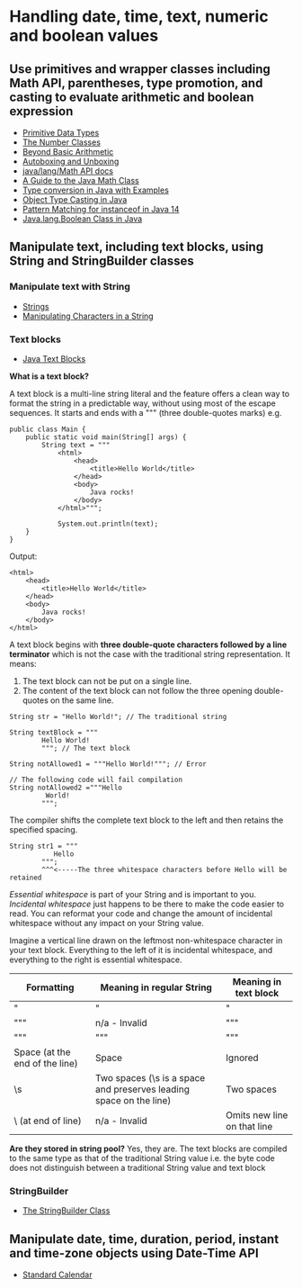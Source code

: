 # Handling date, time, text, numeric and boolean values

## Use primitives and wrapper classes including Math API, parentheses, type promotion, and casting to evaluate arithmetic and boolean expression

- [Primitive Data Types](https://docs.oracle.com/javase/tutorial/java/nutsandbolts/datatypes.html)
- [The Number Classes](https://docs.oracle.com/javase/tutorial/java/data/numberclasses.html)
- [Beyond Basic Arithmetic](https://docs.oracle.com/javase/tutorial/java/data/beyondmath.html) 
- [Autoboxing and Unboxing](https://docs.oracle.com/javase/tutorial/java/data/autoboxing.html)
- [java/lang/Math API docs](https://docs.oracle.com/en/java/javase/18/docs/api/java.base/java/lang/Math.html)
- [A Guide to the Java Math Class](https://www.baeldung.com/java-lang-math)
- [Type conversion in Java with Examples](https://www.geeksforgeeks.org/type-conversion-java-examples/)
- [Object Type Casting in Java](https://www.baeldung.com/java-type-casting)
- [Pattern Matching for instanceof in Java 14](https://www.baeldung.com/java-pattern-matching-instanceof)
- [Java.lang.Boolean Class in Java](https://www.geeksforgeeks.org/java-lang-boolean-class-java/)

## Manipulate text, including text blocks, using String and StringBuilder classes

### Manipulate text with String

- [Strings](https://docs.oracle.com/javase/tutorial/java/data/strings.html)
- [Manipulating Characters in a String](https://docs.oracle.com/javase/tutorial/java/data/manipstrings.html)

### Text blocks

- [Java Text Blocks](https://www.baeldung.com/java-text-blocks)

**What is a text block?**

A text block is a multi-line string literal and the feature offers a clean way to format the string in a predictable
way, without using most of the escape sequences. It starts and ends with a """ (three double-quotes marks) e.g.

```
public class Main {
    public static void main(String[] args) {
        String text = """
            <html>
                <head>
                    <title>Hello World</title>
                </head>
                <body>
                    Java rocks!
                </body>
            </html>""";
    
            System.out.println(text);
    }
}
```

Output:

```
<html>
    <head>
        <title>Hello World</title>
    </head>
    <body>
        Java rocks!
    </body>
</html>
```

A text block begins with **three double-quote characters followed by a line terminator** which is not the case with 
the traditional string representation. It means:

1. The text block can not be put on a single line.
1. The content of the text block can not follow the three opening double-quotes on the same line.

```
String str = "Hello World!"; // The traditional string

String textBlock = """
        Hello World!
        """; // The text block

String notAllowed1 = """Hello World!"""; // Error

// The following code will fail compilation
String notAllowed2 ="""Hello
         World!
        """;
```

The compiler shifts the complete text block to the left and then retains the specified spacing.

```
String str1 = """
           Hello
        """;
        ^^^<-----The three whitespace characters before Hello will be retained
```

_Essential whitespace_ is part of your String and is important to you. _Incidental
whitespace_ just happens to be there to make the code easier to read. You can reformat
your code and change the amount of incidental whitespace without any impact on your
String value.

Imagine a vertical line drawn on the leftmost non-whitespace character in your text
block. Everything to the left of it is incidental whitespace, and everything to the right is
essential whitespace.

| Formatting                     | Meaning in regular String                                          | Meaning in text block       |
|--------------------------------|--------------------------------------------------------------------|-----------------------------|
| \"                             | "                                                                  | "                           |
| \"""                           | n/a - Invalid                                                      | """                         |
| \"\"\"                         | """                                                                | """                         |
| Space (at the end of the line) | Space                                                              | Ignored                     |
| \s                             | Two spaces (\s is a space and preserves leading space on the line) | Two spaces                  |
| \ (at end of line)             | n/a - Invalid                                                      | Omits new line on that line |

**Are they stored in string pool?**
Yes, they are. The text blocks are compiled to the same type as that of the traditional String value i.e. 
the byte code does not distinguish between a traditional String value and text block

### StringBuilder

- [The StringBuilder Class](https://docs.oracle.com/javase/tutorial/java/data/buffers.html)

## Manipulate date, time, duration, period, instant and time-zone objects using Date-Time API 

- [Standard Calendar](https://docs.oracle.com/javase/tutorial/datetime/iso/index.html)
